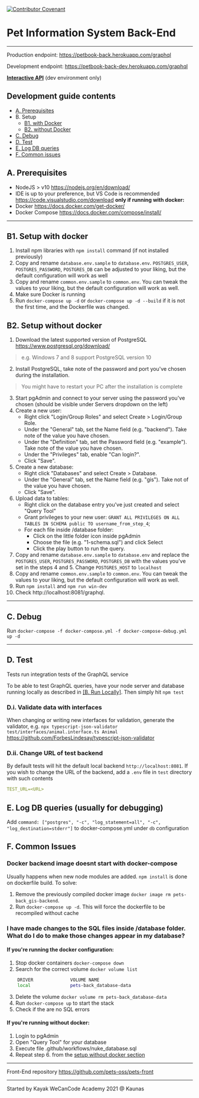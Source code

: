 [![Contributor Covenant](https://img.shields.io/badge/Contributor%20Covenant-v2.0%20adopted-ff69b4.svg)](CODE_OF_CONDUCT.md)

# Pet Information System Back-End

---

Production endpoint: https://petbook-back.herokuapp.com/graphql

Development endpoint: https://petbook-back-dev.herokuapp.com/graphql

**[Interactive API](https://petbook-back-dev.herokuapp.com/graphql)** (dev environment only)

## Development guide contents

- [A. Prerequisites](#a-prerequisites)
- B. Setup
    - [B1. with Docker](#b1-setup-with-docker)
    - [B2. without Docker](#b2-setup-without-docker)
- [C. Debug](#c-debug)
- [D. Test](#d-test)
- [E. Log DB queries](#e-log-db-queries-usually-for-debugging)
- [F. Common issues](#f-common-issues)


## A. Prerequisites

* NodeJS > v10 https://nodejs.org/en/download/
* IDE is up to your preference, but VS Code is recommended https://code.visualstudio.com/download
**only if running with docker:**
* Docker https://docs.docker.com/get-docker/
* Docker Compose https://docs.docker.com/compose/install/
---

## B1. Setup with docker

1. Install npm libraries with `npm install` command (if not installed previously)
2. Copy and rename `database.env.sample` to `database.env`. `POSTGRES_USER`, `POSTGRES_PASSWORD`, `POSTGRES_DB` can be adjusted to your liking, but the default configuration will work as well
3. Copy and rename `common.env.sample` to `common.env`. You can tweak the values to your liking, but the default configuration will work as well.
4. Make sure Docker is running
5. Run `docker-compose up -d` or `docker-compose up -d --build` if it is not the first time, and the Dockerfile was changed.

## B2. Setup without docker

1. Download the latest supported version of PostgreSQL https://www.postgresql.org/download/
> e.g. Windows 7 and 8 support PostgreSQL version 10
2. Install PostgreSQL, take note of the password and port you've chosen during the installation.
> You might have to restart your PC after the installation is complete
3. Start pgAdmin and connect to your server using the password you've chosen (should be visible under Servers dropdown on the left)
4. Create a new user:
    - Right click "Login/Group Roles" and select Create > Login/Group Role.
    - Under the "General" tab, set the Name field (e.g. "backend"). Take note of the value you have chosen.
    - Under the "Definition" tab, set the Password field (e.g. "example"). Take note of the value you have chosen.
    - Under the "Privileges" tab, enable "Can login?".
    - Click "Save".
5. Create a new database:
    - Right click "Databases" and select Create > Database.
    - Under the "General" tab, set the Name field (e.g. "gis"). Take not of the value you have chosen.
    - Click "Save".
6. Upload data to tables:
    - Right click on the database entry you've just created and select "Query Tool"
    - Grant privileges to your new user: `GRANT ALL PRIVILEGES ON ALL TABLES IN SCHEMA public TO username_from_step_4`;
    - For each file inside /database folder:
        - Click on the little folder icon inside pgAdmin
        - Choose the file (e.g. "1-schema.sql") and click Select
        - Click the play button to run the query.
7. Copy and rename `database.env.sample` to `database.env` and replace the `POSTGRES_USER`, `POSTGRES_PASSWORD`, `POSTGRES_DB` with the values you've set in the steps 4 and 5. Change `POSTGRES_HOST` to `localhost`
9. Copy and rename `common.env.sample` to `common.env`. You can tweak the values to your liking, but the default configuration will work as well.
10. Run `npm install` and `npm run win-dev`
11. Check http://localhost:8081/graphql.

---

## C. Debug

Run `docker-compose -f docker-compose.yml -f docker-compose-debug.yml up -d`

---

## D. Test

Tests run integration tests of the GraphQL service

To be able to test GraphQL queries, have your node server and database running locally as described in [[B. Run Locally]](#b-run-locally). Then simply hit `npm test`

### D.i. Validate data with interfaces

When changing or writing new interfaces for validation, generate the validator, e.g. `npx typescript-json-validator test/interfaces/animal.interface.ts Animal` https://github.com/ForbesLindesay/typescript-json-validator

### D.ii. Change URL of test backend

By default tests will hit the default local backend `http://localhost:8081`. If you wish to change the URL of the backend, add a `.env` file in `test` directory with such contents

```yaml
TEST_URL=<URL>
```
## E. Log DB queries (usually for debugging)

Add `command: ["postgres", "-c", "log_statement=all", "-c", "log_destination=stderr"]` to docker-compose.yml under `db` configuration

## F. Common Issues

### Docker backend image doesnt start with docker-compose

Usually happens when new node modules are added. `npm install` is done on dockerfile build. To solve:
1. Remove the previously compiled docker image `docker image rm pets-back_gis-backend`.
2. Run `docker-compose up -d`. This will force the dockerfile to be recompiled without cache

### I have made changes to the SQL files inside /database folder. What do I do to make those changes appear in my database?

#### If you're running the docker configuration:
1. Stop docker containers `docker-compose down`
2. Search for the correct volume `docker volume list`

```bash
    DRIVER              VOLUME NAME
    local               pets-back_database-data
```

3. Delete the volume `docker volume rm pets-back_database-data`
4. Run `docker-compose up` to start the stack
5. Check if the are no SQL errors

#### If you're running without docker:
1. Login to pgAdmin
2. Open "Query Tool" for your database
3. Execute file .github/workflows/nuke_database.sql
4. Repeat step 6. from the [setup without docker section](#b2-setup-without-docker)

---

Front-End repository https://github.com/pets-oss/pets-front

---

Started by Kayak WeCanCode Academy 2021 @ Kaunas
